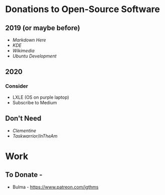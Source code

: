 # Donations to Open-Source Software

## 2019 (or maybe before)

* *Markdown Here*
* *KDE*
* *Wikimedia* 
* *Ubuntu Development*

## 2020


### Consider

* LXLE (OS on purple laptop)
* Subscribe to Medium

## Don't Need

* *Clementine*
* *Taskwarrior*/*InTheAm*


# Work

## To Donate - 

* Bulma - https://www.patreon.com/jgthms